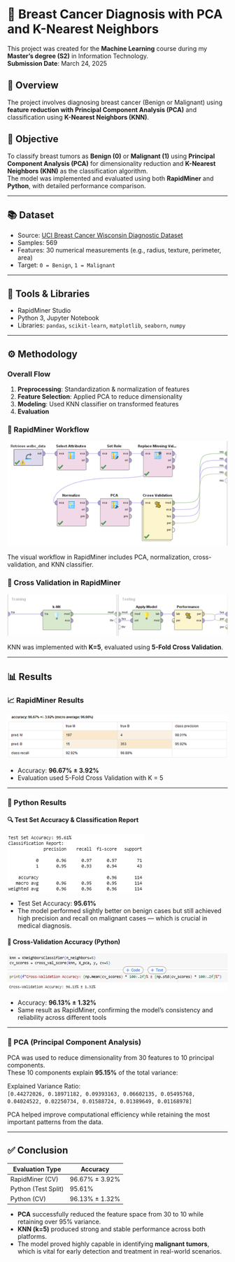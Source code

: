 # 🧬 Breast Cancer Diagnosis with PCA and K-Nearest Neighbors

This project was created for the **Machine Learning** course during my **Master’s degree (S2)** in Information Technology.  
**Submission Date**: March 24, 2025

## 🧠 Overview
The project involves diagnosing breast cancer (Benign or Malignant) using **feature reduction with Principal Component Analysis (PCA)** and classification using **K-Nearest Neighbors (KNN)**.

## 📌 Objective
To classify breast tumors as **Benign (0)** or **Malignant (1)** using **Principal Component Analysis (PCA)** for dimensionality reduction and **K-Nearest Neighbors (KNN)** as the classification algorithm.  
The model was implemented and evaluated using both **RapidMiner** and **Python**, with detailed performance comparison.

---

## 📚 Dataset
- Source: [UCI Breast Cancer Wisconsin Diagnostic Dataset](	https://archive.ics.uci.edu/dataset/17/breast+cancer+wisconsin+diagnostic)
- Samples: 569
- Features: 30 numerical measurements (e.g., radius, texture, perimeter, area)
- Target: `0 = Benign`, `1 = Malignant`

---

## 🧪 Tools & Libraries
- RapidMiner Studio
- Python 3, Jupyter Notebook
- Libraries: `pandas`, `scikit-learn`, `matplotlib`, `seaborn`, `numpy`

---
## ⚙️ Methodology
### Overall Flow
1. **Preprocessing**: Standardization & normalization of features
2. **Feature Selection**: Applied PCA to reduce dimensionality
3. **Modeling**: Used KNN classifier on transformed features
4. **Evaluation**

### 📌 RapidMiner Workflow
![Gambar1 - RapidMiner Design](/images/Gambar1.png)

The visual workflow in RapidMiner includes PCA, normalization, cross-validation, and KNN classifier.

### 📌 Cross Validation in RapidMiner
![Gambar1.1 - KNN in Cross Validation](./images/Gambar1.1.png)

KNN was implemented with **K=5**, evaluated using **5-Fold Cross Validation**.

---
## 📊 Results

### 📈 RapidMiner Results
![Gambar2 - Accuracy & Confusion Matrix RapidMiner](./images/Gambar2.png)

- Accuracy: **96.67% ± 3.92%**
- Evaluation used 5-Fold Cross Validation with K = 5

---

### 🐍 Python Results

#### 🔍 Test Set Accuracy & Classification Report
![Gambar3 - Python Report](./images/Gambar3.png)



- Test Set Accuracy: **95.61%**
- The model performed slightly better on benign cases but still achieved high precision and recall on malignant cases — which is crucial in medical diagnosis.

#### 🔁 Cross-Validation Accuracy (Python)
![Gambar4 - Cross Validation Result](./images/Gambar4.png)

- Accuracy: **96.13% ± 1.32%**
- Same result as RapidMiner, confirming the model’s consistency and reliability across different tools

---

### 📌 PCA (Principal Component Analysis)

PCA was used to reduce dimensionality from 30 features to 10 principal components.  
These 10 components explain **95.15%** of the total variance:

Explained Variance Ratio:  
`[0.44272026, 0.18971182, 0.09393163, 0.06602135, 0.05495768, 0.04024522, 0.02250734, 0.01588724, 0.01389649, 0.01168978]`

PCA helped improve computational efficiency while retaining the most important patterns from the data.

---

## ✅ Conclusion

| Evaluation Type     | Accuracy           |
|---------------------|--------------------|
| RapidMiner (CV)     | 96.67% ± 3.92%     |
| Python (Test Split) | 95.61%             |
| Python (CV)         | 96.13% ± 1.32%     |

- **PCA** successfully reduced the feature space from 30 to 10 while retaining over 95% variance.
- **KNN (k=5)** produced strong and stable performance across both platforms.
- The model proved highly capable in identifying **malignant tumors**, which is vital for early detection and treatment in real-world scenarios.


